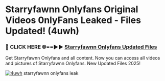 # Starryfawnn Onlyfans Original Videos 0nlyFans Leaked - Files Updated! (4uwh)

<h3>🔴 CLICK HERE 🌐==►► <a href="https://tinyurl.com/ms9xzufz" rel="nofollow">Starryfawnn Onlyfans Updated Files</a></h3>

Get Starryfawnn Onlyfans and all content. Now you can access all videos and pictures of Starryfawnn Onlyfans. New Updated Files 2025!

[![4uwh](https://i.imgur.com/ppqm5kG.gif)](https://tinyurl.com/ms9xzufz)
starryfawnn onlyfans leak